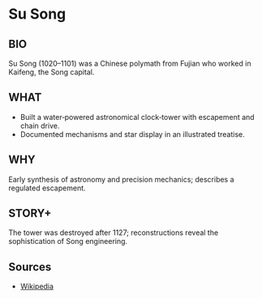 # Su Song

## BIO
Su Song (1020–1101) was a Chinese polymath from Fujian who worked in Kaifeng, the Song capital.

## WHAT
- Built a water‑powered astronomical clock‑tower with escapement and chain drive.
- Documented mechanisms and star display in an illustrated treatise.

## WHY
Early synthesis of astronomy and precision mechanics; describes a regulated escapement.

## STORY+
The tower was destroyed after 1127; reconstructions reveal the sophistication of Song engineering.

## Sources

- [Wikipedia](https://en.wikipedia.org/wiki/Su_Song)
